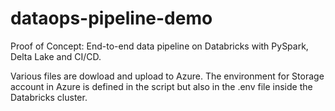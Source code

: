 # dataops-pipeline-demo
Proof of Concept: End-to-end data pipeline on Databricks with PySpark, Delta Lake and CI/CD.

Various files are dowload and upload to Azure.
The environment for Storage account in Azure is defined in the script but also in the .env file inside the Databricks cluster.